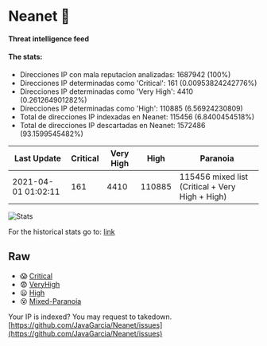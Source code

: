 # Neanet :hocho:
#### Threat intelligence feed
#### The stats:

- Direcciones IP con mala reputacion analizadas: 1687942 (100%)
- Direcciones IP determinadas como 'Critical':  161 (0.00953824242776%)
- Direcciones IP determinadas como 'Very High':  4410 (0.261264901282%)
- Direcciones IP determinadas como 'High':  110885 (6.56924230809)
- Total de direcciones IP indexadas en Neanet:  115456 (6.8400454518%)
- Total de direcciones IP descartadas en Neanet:  1572486 (93.1599545482%)

| Last Update | Critical | Very High | High | Paranoia |
| --- | --- | --- | --- | --- |
| 2021-04-01 01:02:11 | 161 | 4410 | 110885 | 115456 mixed list (Critical + Very High + High)|

![Stats](https://docs.google.com/spreadsheets/d/e/2PACX-1vSnaNMIXVabIpDJjufMlzH7poXnshF3mgd8Is1g9ytUEzVsP5my4Trn8f-xkoLLQ38xpL3HtmUexLo6/pubchart?oid=501124687&format=image)

For the historical stats go to: [link](/stats.csv)
## Raw
- :scream: [Critical](https://raw.githubusercontent.com/JavaGarcia/Neanet/master/blacklists/neanet_critical.txt)
- :fearful: [VeryHigh](https://raw.githubusercontent.com/JavaGarcia/Neanet/master/blacklists/neanet_veryHigh.txtt)
- :frowning: [High](https://raw.githubusercontent.com/JavaGarcia/Neanet/master/blacklists/neanet_high.txt)
- :dizzy_face: [Mixed-Paranoia](https://raw.githubusercontent.com/JavaGarcia/Neanet/master/blacklists/neanet_all.txt)


Your IP is indexed? You may request to takedown. [https://github.com/JavaGarcia/Neanet/issues](https://github.com/JavaGarcia/Neanet/issues)


















































































































































































































































































































































































































































































































































































































































































































































































































































































































































































































































































































































































































































































































































































































































































































































































































































































































































































































































































































































































































































































































































































































































































































































































































































































































































































































































































































































































































































































































































































































































































































































































































































































































































































































































































































































































































































































































































































































































































































































































































































































































































































































































































































































































































































































































































































































































































































































































































































































































































































































































































































































































































































































































































































































































































